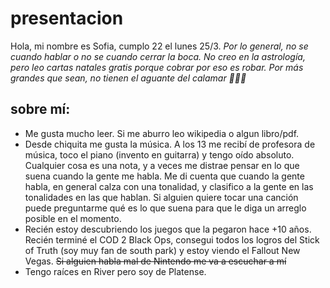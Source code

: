 # presentacion
Hola, mi nombre es Sofia, cumplo 22 el lunes 25/3.
_Por lo general, no se cuando hablar o no se cuando cerrar la boca.
No creo en la astrología, pero leo cartas natales gratis porque cobrar por eso es robar.
Por más grandes que sean, no tienen el aguante del calamar 🐙🐙🐙_

## sobre mí:
* Me gusta mucho leer. Si me aburro leo wikipedia o algun libro/pdf.
* Desde chiquita me gusta la música. A los 13 me recibí de profesora de música, toco el piano (invento en guitarra) y tengo oído absoluto. Cualquier cosa es una nota, y a veces me distrae pensar en lo que suena cuando la gente me habla. Me di cuenta que cuando la gente habla, en general calza con una tonalidad, y clasifico a la gente en las tonalidades en las que hablan. Si alguien quiere tocar una canción puede preguntarme qué es lo que suena para que le diga un arreglo posible en el momento.
* Recién estoy descubriendo los juegos que la pegaron hace +10 años. Recién terminé el COD 2 Black Ops, consegui todos los logros del Stick of Truth (soy muy fan de south park) y estoy viendo el Fallout New Vegas. ~~Si alguien habla mal de Nintendo me va a escuchar a mí~~
* Tengo raíces en River pero soy de Platense. 
